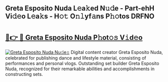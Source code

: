## Greta Esposito Nuda L𝚎a𝚔ed N𝚞𝚍e - Part-ehH Vi𝚍𝚎o L𝚎a𝚔s - H𝚘𝚝 O𝚗𝚕yf𝚊ns P𝚑𝚘tos DRFNO

# <h2><a href="http://kf7jjvy.oniu.top/?m=Greta+Esposito+Nuda">🔗👉 🔴 Greta Esposito Nuda P𝚑ot𝚘𝚜 V𝚒d𝚎o</a></h2>

[![Greta Esposito Nuda Nu𝚍e𝚜](https://i.imgur.com/0qMVB7G.gif)](http://kf7jjvy.oniu.top/?m=Greta+Esposito+Nuda)
Digital content creator Greta Esposito Nuda, celebrated for publishing dance and lifestyle material, consisting of performances and personal vlogs. Outstanding set builder Greta Esposito Nuda, recognized for their remarkable abilities and accomplishments in constructing sets.  
